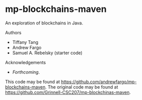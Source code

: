 # mp-blockchains-maven

An exploration of blockchains in Java.

Authors

* Tiffany Tang
* Andrew Fargo
* Samuel A. Rebelsky (starter code)

Acknowledgements

* _Forthcoming_.

This code may be found at <https://github.com/andrewfargo/mp-blockchains-maven>. The original code may be found at <https://github.com/Grinnell-CSC207/mp-blockchinas-maven>.
